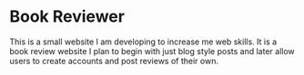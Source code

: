 # Book Reviewer
This is a small website I am developing to increase me web skills. It is a book review website I plan to begin with just blog style posts and later allow users to create accounts and post reviews of their own.